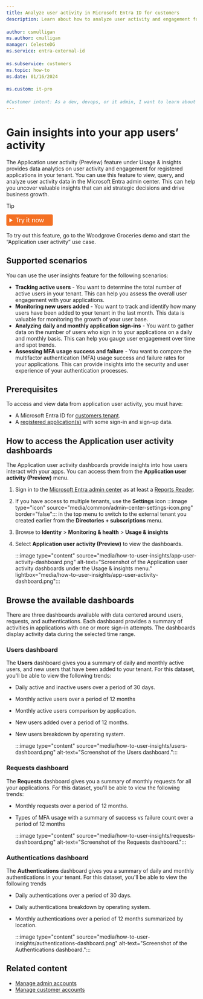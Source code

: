 ```yaml
---
title: Analyze user activity in Microsoft Entra ID for customers
description: Learn about how to analyze user activity and engagement for your registered application in the external tenant.
 
author: csmulligan
ms.author: cmulligan
manager: CelesteDG
ms.service: entra-external-id
 
ms.subservice: customers
ms.topic: how-to
ms.date: 01/16/2024

ms.custom: it-pro

#Customer intent: As a dev, devops, or it admin, I want to learn about data analytics into user activity and engagement for  registered applications.
---
```

# Gain insights into your app users’ activity

The Application user activity (Preview) feature under Usage & insights provides data analytics on user activity and engagement for registered applications in your tenant. You can use this feature to view, query, and analyze user activity data in the Microsoft Entra admin center. This can help you uncover valuable insights that can aid strategic decisions and drive business growth.

> [!TIP]
> [![Try it now](./media/common/try-it-now.png)](https://woodgrovedemo.com/#usecase=UserInsights)
> 
> To try out this feature, go to the Woodgrove Groceries demo and start the “Application user activity” use case.

## Supported scenarios

You can use the user insights feature for the following scenarios:
- **Tracking active users** - You want to determine the total number of active users in your tenant. This can help you assess the overall user engagement with your applications.
- **Monitoring new users added** - You want to track and identify how many users have been added to your tenant in the last month. This data is valuable for monitoring the growth of your user base.
- **Analyzing daily and monthly application sign-ins** - You want to gather data on the number of users who sign in to your applications on a daily and monthly basis. This can help you gauge user engagement over time and spot trends.
- **Assessing MFA usage success and failure** - You want to compare the multifactor authentication (MFA) usage success and failure rates for your applications. This can provide insights into the security and user experience of your authentication processes.


## Prerequisites

To access and view data from application user activity, you must have:
- A Microsoft Entra ID for [customers tenant](quickstart-tenant-setup.md).
- A [registered application(s)](how-to-register-ciam-app.md) with some sign-in and sign-up data.

<!-- Link here later how to access the application user activity reports in two ways. -->

## How to access the Application user activity dashboards

The Application user activity dashboards provide insights into how users interact with your apps. You can access them from the **Application user activity (Preview)** menu.

1. Sign in to the [Microsoft Entra admin center](https://entra.microsoft.com) as at least a [Reports Reader](/entra/identity/role-based-access-control/permissions-reference#reports-reader).
1. If you have access to multiple tenants, use the **Settings** icon :::image type="icon" source="media/common/admin-center-settings-icon.png" border="false"::: in the top menu to switch to the external tenant you created earlier from the **Directories + subscriptions** menu.
1. Browse to **Identity** > **Monitoring & health** > **Usage & insights**
1. Select **Application user activity (Preview)** to view the dashboards.

    :::image type="content" source="media/how-to-user-insights/app-user-activity-dashboard.png" alt-text="Screenshot of the Application user activity dashboards under the Usage & insights menu." lightbox="media/how-to-user-insights/app-user-activity-dashboard.png":::

## Browse the available dashboards

There are three dashboards available with data centered around users, requests, and authentications. Each dashboard provides a summary of activities in applications with one or more sign-in attempts. The dashboards display activity data during the selected time range.

### Users dashboard

The **Users** dashboard gives you a summary of daily and monthly active users, and new users that have been added to your tenant. For this dataset, you'll be able to view the following trends:

- Daily active and inactive users over a period of 30 days.
- Monthly active users over a period of 12 months 
- Monthly active users comparison by application.
- New users added over a period of 12 months.
- New users breakdown by operating system.

    :::image type="content" source="media/how-to-user-insights/users-dashboard.png" alt-text="Screenshot of the Users dashboard.":::

### Requests dashboard

The **Requests** dashboard gives you a summary of monthly requests for all your applications. For this dataset, you'll be able to view the following trends:

- Monthly requests over a period of 12 months.
- Types of MFA usage with a summary of success vs failure count over a period of 12 months

    :::image type="content" source="media/how-to-user-insights/requests-dashboard.png" alt-text="Screenshot of the Requests dashboard.":::

### Authentications dashboard

The **Authentications** dashboard gives you a summary of daily and monthly authentications in your tenant. For this dataset, you'll be able to view the following trends

- Daily authentications over a period of 30 days.
- Daily authentications breakdown by operating system.
- Monthly authentications over a period of 12 months summarized by location.

    :::image type="content" source="media/how-to-user-insights/authentications-dashboard.png" alt-text="Screenshot of the Authentications dashboard.":::

## Related content

* [Manage admin accounts](how-to-manage-admin-accounts.md)
* [Manage customer accounts](how-to-manage-customer-accounts.md)
